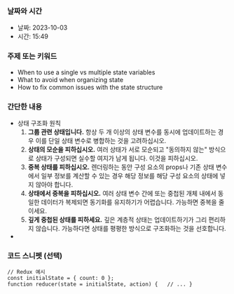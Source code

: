 ### 날짜와 시간

- 날짜: 2023-10-03
- 시간: 15:49

### 주제 또는 키워드

- When to use a single vs multiple state variables
- What to avoid when organizing state
- How to fix common issues with the state structure
### 간단한 내용
- 상태 구조화 원칙
	1. **그룹 관련 상태입니다.** 항상 두 개 이상의 상태 변수를 동시에 업데이트하는 경우 이를 단일 상태 변수로 병합하는 것을 고려하십시오.
	2. **상태의 모순을 피하십시오.** 여러 상태가 서로 모순되고 "동의하지 않는" 방식으로 상태가 구성되면 실수할 여지가 남게 됩니다. 이것을 피하십시오.
	3. **중복 상태를 피하십시오.** 렌더링하는 동안 구성 요소의 props나 기존 상태 변수에서 일부 정보를 계산할 수 있는 경우 해당 정보를 해당 구성 요소의 상태에 넣지 않아야 합니다.
	4. **상태에서 중복을 피하십시오.** 여러 상태 변수 간에 또는 중첩된 개체 내에서 동일한 데이터가 복제되면 동기화를 유지하기가 어렵습니다. 가능하면 중복을 줄이세요.
	5. **깊게 중첩된 상태를 피하세요.** 깊은 계층적 상태는 업데이트하기가 그리 편리하지 않습니다. 가능하다면 상태를 평평한 방식으로 구조화하는 것을 선호합니다.
- 
### 코드 스니펫 (선택)

```
// Redux 예시 
const initialState = { count: 0 };
function reducer(state = initialState, action) {   // ... }
```
